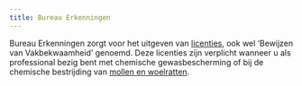 ```yaml
---
title: Bureau Erkenningen
---
```


Bureau Erkenningen zorgt voor het uitgeven van [licenties](/licenties), ook wel ‘Bewijzen van Vakbekwaamheid’ genoemd. Deze licenties zijn verplicht wanneer u als professional bezig bent met chemische
gewasbescherming of bij de chemische bestrijding van [mollen en woelratten](/licenties/mollen-en-woelratten).

<link-container>
<link-button link='{"name": "Bureau Erkenningen app","url": "/wat-wij-doen/bureau-erkenningen/be-app"}' />
</link-container>
